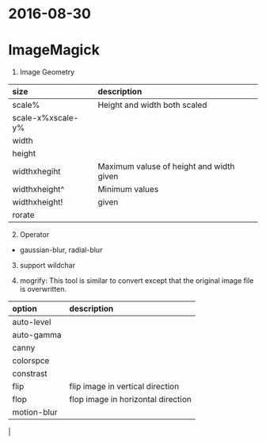 2016-08-30
==========
# ImageMagick
1. Image Geometry

|size    |  description|
|:-------|:------------|
|scale%|  Height and width both scaled |
|scale-x%xscale-y%| |
|width| |
|height| |
|widthxhegiht| Maximum valuse of height and width given|
|widthxheight^| Minimum values |
|widthxheight!| given|
|rorate|

2. Operator 
 * gaussian-blur, radial-blur

3. support wildchar

4. mogrify: This tool is similar to convert except that the original image file is overwritten.

|option| description |
|:-----|:------------|
|auto-level| |
|auto-gamma| |
|canny| |
|colorspce| |
|constrast| |
|flip| flip image in vertical direction|
|flop| flop image in horizontal direction|
|motion-blur| |
| 
